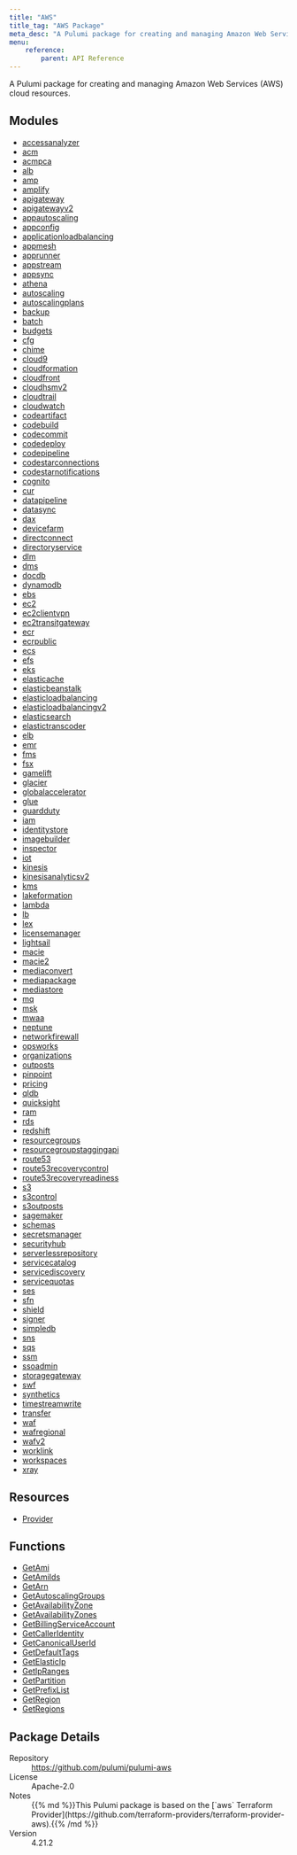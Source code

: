 ```yaml
---
title: "AWS"
title_tag: "AWS Package"
meta_desc: "A Pulumi package for creating and managing Amazon Web Services (AWS) cloud resources."
menu:
    reference:
        parent: API Reference
---
```


<!-- WARNING: this file was generated by Pulumi Docs Generator. -->
<!-- Do not edit by hand unless you're certain you know what you are doing! -->

A Pulumi package for creating and managing Amazon Web Services (AWS) cloud resources.

<h2 id="modules">Modules</h2>
<ul class="api">
    <li><a href="accessanalyzer/" title="accessanalyzer"><span class="symbol module"></span>accessanalyzer</a></li>
    <li><a href="acm/" title="acm"><span class="symbol module"></span>acm</a></li>
    <li><a href="acmpca/" title="acmpca"><span class="symbol module"></span>acmpca</a></li>
    <li><a href="alb/" title="alb"><span class="symbol module"></span>alb</a></li>
    <li><a href="amp/" title="amp"><span class="symbol module"></span>amp</a></li>
    <li><a href="amplify/" title="amplify"><span class="symbol module"></span>amplify</a></li>
    <li><a href="apigateway/" title="apigateway"><span class="symbol module"></span>apigateway</a></li>
    <li><a href="apigatewayv2/" title="apigatewayv2"><span class="symbol module"></span>apigatewayv2</a></li>
    <li><a href="appautoscaling/" title="appautoscaling"><span class="symbol module"></span>appautoscaling</a></li>
    <li><a href="appconfig/" title="appconfig"><span class="symbol module"></span>appconfig</a></li>
    <li><a href="applicationloadbalancing/" title="applicationloadbalancing"><span class="symbol module"></span>applicationloadbalancing</a></li>
    <li><a href="appmesh/" title="appmesh"><span class="symbol module"></span>appmesh</a></li>
    <li><a href="apprunner/" title="apprunner"><span class="symbol module"></span>apprunner</a></li>
    <li><a href="appstream/" title="appstream"><span class="symbol module"></span>appstream</a></li>
    <li><a href="appsync/" title="appsync"><span class="symbol module"></span>appsync</a></li>
    <li><a href="athena/" title="athena"><span class="symbol module"></span>athena</a></li>
    <li><a href="autoscaling/" title="autoscaling"><span class="symbol module"></span>autoscaling</a></li>
    <li><a href="autoscalingplans/" title="autoscalingplans"><span class="symbol module"></span>autoscalingplans</a></li>
    <li><a href="backup/" title="backup"><span class="symbol module"></span>backup</a></li>
    <li><a href="batch/" title="batch"><span class="symbol module"></span>batch</a></li>
    <li><a href="budgets/" title="budgets"><span class="symbol module"></span>budgets</a></li>
    <li><a href="cfg/" title="cfg"><span class="symbol module"></span>cfg</a></li>
    <li><a href="chime/" title="chime"><span class="symbol module"></span>chime</a></li>
    <li><a href="cloud9/" title="cloud9"><span class="symbol module"></span>cloud9</a></li>
    <li><a href="cloudformation/" title="cloudformation"><span class="symbol module"></span>cloudformation</a></li>
    <li><a href="cloudfront/" title="cloudfront"><span class="symbol module"></span>cloudfront</a></li>
    <li><a href="cloudhsmv2/" title="cloudhsmv2"><span class="symbol module"></span>cloudhsmv2</a></li>
    <li><a href="cloudtrail/" title="cloudtrail"><span class="symbol module"></span>cloudtrail</a></li>
    <li><a href="cloudwatch/" title="cloudwatch"><span class="symbol module"></span>cloudwatch</a></li>
    <li><a href="codeartifact/" title="codeartifact"><span class="symbol module"></span>codeartifact</a></li>
    <li><a href="codebuild/" title="codebuild"><span class="symbol module"></span>codebuild</a></li>
    <li><a href="codecommit/" title="codecommit"><span class="symbol module"></span>codecommit</a></li>
    <li><a href="codedeploy/" title="codedeploy"><span class="symbol module"></span>codedeploy</a></li>
    <li><a href="codepipeline/" title="codepipeline"><span class="symbol module"></span>codepipeline</a></li>
    <li><a href="codestarconnections/" title="codestarconnections"><span class="symbol module"></span>codestarconnections</a></li>
    <li><a href="codestarnotifications/" title="codestarnotifications"><span class="symbol module"></span>codestarnotifications</a></li>
    <li><a href="cognito/" title="cognito"><span class="symbol module"></span>cognito</a></li>
    <li><a href="cur/" title="cur"><span class="symbol module"></span>cur</a></li>
    <li><a href="datapipeline/" title="datapipeline"><span class="symbol module"></span>datapipeline</a></li>
    <li><a href="datasync/" title="datasync"><span class="symbol module"></span>datasync</a></li>
    <li><a href="dax/" title="dax"><span class="symbol module"></span>dax</a></li>
    <li><a href="devicefarm/" title="devicefarm"><span class="symbol module"></span>devicefarm</a></li>
    <li><a href="directconnect/" title="directconnect"><span class="symbol module"></span>directconnect</a></li>
    <li><a href="directoryservice/" title="directoryservice"><span class="symbol module"></span>directoryservice</a></li>
    <li><a href="dlm/" title="dlm"><span class="symbol module"></span>dlm</a></li>
    <li><a href="dms/" title="dms"><span class="symbol module"></span>dms</a></li>
    <li><a href="docdb/" title="docdb"><span class="symbol module"></span>docdb</a></li>
    <li><a href="dynamodb/" title="dynamodb"><span class="symbol module"></span>dynamodb</a></li>
    <li><a href="ebs/" title="ebs"><span class="symbol module"></span>ebs</a></li>
    <li><a href="ec2/" title="ec2"><span class="symbol module"></span>ec2</a></li>
    <li><a href="ec2clientvpn/" title="ec2clientvpn"><span class="symbol module"></span>ec2clientvpn</a></li>
    <li><a href="ec2transitgateway/" title="ec2transitgateway"><span class="symbol module"></span>ec2transitgateway</a></li>
    <li><a href="ecr/" title="ecr"><span class="symbol module"></span>ecr</a></li>
    <li><a href="ecrpublic/" title="ecrpublic"><span class="symbol module"></span>ecrpublic</a></li>
    <li><a href="ecs/" title="ecs"><span class="symbol module"></span>ecs</a></li>
    <li><a href="efs/" title="efs"><span class="symbol module"></span>efs</a></li>
    <li><a href="eks/" title="eks"><span class="symbol module"></span>eks</a></li>
    <li><a href="elasticache/" title="elasticache"><span class="symbol module"></span>elasticache</a></li>
    <li><a href="elasticbeanstalk/" title="elasticbeanstalk"><span class="symbol module"></span>elasticbeanstalk</a></li>
    <li><a href="elasticloadbalancing/" title="elasticloadbalancing"><span class="symbol module"></span>elasticloadbalancing</a></li>
    <li><a href="elasticloadbalancingv2/" title="elasticloadbalancingv2"><span class="symbol module"></span>elasticloadbalancingv2</a></li>
    <li><a href="elasticsearch/" title="elasticsearch"><span class="symbol module"></span>elasticsearch</a></li>
    <li><a href="elastictranscoder/" title="elastictranscoder"><span class="symbol module"></span>elastictranscoder</a></li>
    <li><a href="elb/" title="elb"><span class="symbol module"></span>elb</a></li>
    <li><a href="emr/" title="emr"><span class="symbol module"></span>emr</a></li>
    <li><a href="fms/" title="fms"><span class="symbol module"></span>fms</a></li>
    <li><a href="fsx/" title="fsx"><span class="symbol module"></span>fsx</a></li>
    <li><a href="gamelift/" title="gamelift"><span class="symbol module"></span>gamelift</a></li>
    <li><a href="glacier/" title="glacier"><span class="symbol module"></span>glacier</a></li>
    <li><a href="globalaccelerator/" title="globalaccelerator"><span class="symbol module"></span>globalaccelerator</a></li>
    <li><a href="glue/" title="glue"><span class="symbol module"></span>glue</a></li>
    <li><a href="guardduty/" title="guardduty"><span class="symbol module"></span>guardduty</a></li>
    <li><a href="iam/" title="iam"><span class="symbol module"></span>iam</a></li>
    <li><a href="identitystore/" title="identitystore"><span class="symbol module"></span>identitystore</a></li>
    <li><a href="imagebuilder/" title="imagebuilder"><span class="symbol module"></span>imagebuilder</a></li>
    <li><a href="inspector/" title="inspector"><span class="symbol module"></span>inspector</a></li>
    <li><a href="iot/" title="iot"><span class="symbol module"></span>iot</a></li>
    <li><a href="kinesis/" title="kinesis"><span class="symbol module"></span>kinesis</a></li>
    <li><a href="kinesisanalyticsv2/" title="kinesisanalyticsv2"><span class="symbol module"></span>kinesisanalyticsv2</a></li>
    <li><a href="kms/" title="kms"><span class="symbol module"></span>kms</a></li>
    <li><a href="lakeformation/" title="lakeformation"><span class="symbol module"></span>lakeformation</a></li>
    <li><a href="lambda/" title="lambda"><span class="symbol module"></span>lambda</a></li>
    <li><a href="lb/" title="lb"><span class="symbol module"></span>lb</a></li>
    <li><a href="lex/" title="lex"><span class="symbol module"></span>lex</a></li>
    <li><a href="licensemanager/" title="licensemanager"><span class="symbol module"></span>licensemanager</a></li>
    <li><a href="lightsail/" title="lightsail"><span class="symbol module"></span>lightsail</a></li>
    <li><a href="macie/" title="macie"><span class="symbol module"></span>macie</a></li>
    <li><a href="macie2/" title="macie2"><span class="symbol module"></span>macie2</a></li>
    <li><a href="mediaconvert/" title="mediaconvert"><span class="symbol module"></span>mediaconvert</a></li>
    <li><a href="mediapackage/" title="mediapackage"><span class="symbol module"></span>mediapackage</a></li>
    <li><a href="mediastore/" title="mediastore"><span class="symbol module"></span>mediastore</a></li>
    <li><a href="mq/" title="mq"><span class="symbol module"></span>mq</a></li>
    <li><a href="msk/" title="msk"><span class="symbol module"></span>msk</a></li>
    <li><a href="mwaa/" title="mwaa"><span class="symbol module"></span>mwaa</a></li>
    <li><a href="neptune/" title="neptune"><span class="symbol module"></span>neptune</a></li>
    <li><a href="networkfirewall/" title="networkfirewall"><span class="symbol module"></span>networkfirewall</a></li>
    <li><a href="opsworks/" title="opsworks"><span class="symbol module"></span>opsworks</a></li>
    <li><a href="organizations/" title="organizations"><span class="symbol module"></span>organizations</a></li>
    <li><a href="outposts/" title="outposts"><span class="symbol module"></span>outposts</a></li>
    <li><a href="pinpoint/" title="pinpoint"><span class="symbol module"></span>pinpoint</a></li>
    <li><a href="pricing/" title="pricing"><span class="symbol module"></span>pricing</a></li>
    <li><a href="qldb/" title="qldb"><span class="symbol module"></span>qldb</a></li>
    <li><a href="quicksight/" title="quicksight"><span class="symbol module"></span>quicksight</a></li>
    <li><a href="ram/" title="ram"><span class="symbol module"></span>ram</a></li>
    <li><a href="rds/" title="rds"><span class="symbol module"></span>rds</a></li>
    <li><a href="redshift/" title="redshift"><span class="symbol module"></span>redshift</a></li>
    <li><a href="resourcegroups/" title="resourcegroups"><span class="symbol module"></span>resourcegroups</a></li>
    <li><a href="resourcegroupstaggingapi/" title="resourcegroupstaggingapi"><span class="symbol module"></span>resourcegroupstaggingapi</a></li>
    <li><a href="route53/" title="route53"><span class="symbol module"></span>route53</a></li>
    <li><a href="route53recoverycontrol/" title="route53recoverycontrol"><span class="symbol module"></span>route53recoverycontrol</a></li>
    <li><a href="route53recoveryreadiness/" title="route53recoveryreadiness"><span class="symbol module"></span>route53recoveryreadiness</a></li>
    <li><a href="s3/" title="s3"><span class="symbol module"></span>s3</a></li>
    <li><a href="s3control/" title="s3control"><span class="symbol module"></span>s3control</a></li>
    <li><a href="s3outposts/" title="s3outposts"><span class="symbol module"></span>s3outposts</a></li>
    <li><a href="sagemaker/" title="sagemaker"><span class="symbol module"></span>sagemaker</a></li>
    <li><a href="schemas/" title="schemas"><span class="symbol module"></span>schemas</a></li>
    <li><a href="secretsmanager/" title="secretsmanager"><span class="symbol module"></span>secretsmanager</a></li>
    <li><a href="securityhub/" title="securityhub"><span class="symbol module"></span>securityhub</a></li>
    <li><a href="serverlessrepository/" title="serverlessrepository"><span class="symbol module"></span>serverlessrepository</a></li>
    <li><a href="servicecatalog/" title="servicecatalog"><span class="symbol module"></span>servicecatalog</a></li>
    <li><a href="servicediscovery/" title="servicediscovery"><span class="symbol module"></span>servicediscovery</a></li>
    <li><a href="servicequotas/" title="servicequotas"><span class="symbol module"></span>servicequotas</a></li>
    <li><a href="ses/" title="ses"><span class="symbol module"></span>ses</a></li>
    <li><a href="sfn/" title="sfn"><span class="symbol module"></span>sfn</a></li>
    <li><a href="shield/" title="shield"><span class="symbol module"></span>shield</a></li>
    <li><a href="signer/" title="signer"><span class="symbol module"></span>signer</a></li>
    <li><a href="simpledb/" title="simpledb"><span class="symbol module"></span>simpledb</a></li>
    <li><a href="sns/" title="sns"><span class="symbol module"></span>sns</a></li>
    <li><a href="sqs/" title="sqs"><span class="symbol module"></span>sqs</a></li>
    <li><a href="ssm/" title="ssm"><span class="symbol module"></span>ssm</a></li>
    <li><a href="ssoadmin/" title="ssoadmin"><span class="symbol module"></span>ssoadmin</a></li>
    <li><a href="storagegateway/" title="storagegateway"><span class="symbol module"></span>storagegateway</a></li>
    <li><a href="swf/" title="swf"><span class="symbol module"></span>swf</a></li>
    <li><a href="synthetics/" title="synthetics"><span class="symbol module"></span>synthetics</a></li>
    <li><a href="timestreamwrite/" title="timestreamwrite"><span class="symbol module"></span>timestreamwrite</a></li>
    <li><a href="transfer/" title="transfer"><span class="symbol module"></span>transfer</a></li>
    <li><a href="waf/" title="waf"><span class="symbol module"></span>waf</a></li>
    <li><a href="wafregional/" title="wafregional"><span class="symbol module"></span>wafregional</a></li>
    <li><a href="wafv2/" title="wafv2"><span class="symbol module"></span>wafv2</a></li>
    <li><a href="worklink/" title="worklink"><span class="symbol module"></span>worklink</a></li>
    <li><a href="workspaces/" title="workspaces"><span class="symbol module"></span>workspaces</a></li>
    <li><a href="xray/" title="xray"><span class="symbol module"></span>xray</a></li>
</ul>

<h2 id="resources">Resources</h2>
<ul class="api">
    <li><a href="provider" title="Provider"><span class="symbol resource"></span>Provider</a></li>
</ul>

<h2 id="functions">Functions</h2>
<ul class="api">
    <li><a href="getami" title="GetAmi"><span class="symbol function"></span>GetAmi</a></li>
    <li><a href="getamiids" title="GetAmiIds"><span class="symbol function"></span>GetAmiIds</a></li>
    <li><a href="getarn" title="GetArn"><span class="symbol function"></span>GetArn</a></li>
    <li><a href="getautoscalinggroups" title="GetAutoscalingGroups"><span class="symbol function"></span>GetAutoscalingGroups</a></li>
    <li><a href="getavailabilityzone" title="GetAvailabilityZone"><span class="symbol function"></span>GetAvailabilityZone</a></li>
    <li><a href="getavailabilityzones" title="GetAvailabilityZones"><span class="symbol function"></span>GetAvailabilityZones</a></li>
    <li><a href="getbillingserviceaccount" title="GetBillingServiceAccount"><span class="symbol function"></span>GetBillingServiceAccount</a></li>
    <li><a href="getcalleridentity" title="GetCallerIdentity"><span class="symbol function"></span>GetCallerIdentity</a></li>
    <li><a href="getcanonicaluserid" title="GetCanonicalUserId"><span class="symbol function"></span>GetCanonicalUserId</a></li>
    <li><a href="getdefaulttags" title="GetDefaultTags"><span class="symbol function"></span>GetDefaultTags</a></li>
    <li><a href="getelasticip" title="GetElasticIp"><span class="symbol function"></span>GetElasticIp</a></li>
    <li><a href="getipranges" title="GetIpRanges"><span class="symbol function"></span>GetIpRanges</a></li>
    <li><a href="getpartition" title="GetPartition"><span class="symbol function"></span>GetPartition</a></li>
    <li><a href="getprefixlist" title="GetPrefixList"><span class="symbol function"></span>GetPrefixList</a></li>
    <li><a href="getregion" title="GetRegion"><span class="symbol function"></span>GetRegion</a></li>
    <li><a href="getregions" title="GetRegions"><span class="symbol function"></span>GetRegions</a></li>
</ul>

<h2 id="package-details">Package Details</h2>
<dl class="package-details">
	<dt>Repository</dt>
	<dd><a href="https://github.com/pulumi/pulumi-aws">https://github.com/pulumi/pulumi-aws</a></dd>
	<dt>License</dt>
	<dd>Apache-2.0</dd>
	<dt>Notes</dt>
	<dd>{{% md %}}This Pulumi package is based on the [`aws` Terraform Provider](https://github.com/terraform-providers/terraform-provider-aws).{{% /md %}}</dd>
	<dt>Version</dt>
	<dd>4.21.2</dd>
</dl>

